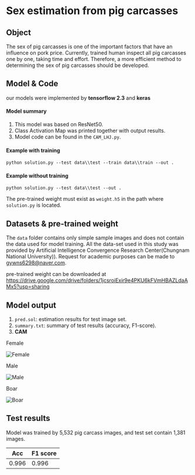# Sex estimation from pig carcasses

## Object

The sex of pig carcasses is one of the important factors that have an influence on pork price.  Currently,  trained human inspect all pig carcasses one by one, taking time and effort. Therefore, a more efficient method to determining the sex of pig carcasses should be developed.

## Model & Code

our models were implemented by **tensorflow 2.3** and **keras**

#### Model summary
1. This model was based on ResNet50.
2. Class Activation Map was printed together with output results.
3. Model code can be found in the `CAM_LHJ.py`.

#### Example with training
```
python solution.py --test data\\test --train data\\train --out .
```
#### Example without training
```
python solution.py --test data\\test --out .
```
The pre-trained weight must exist as `weight.h5` in the path where `solution.py` is located.

## Datasets & pre-trained weight

The `data` folder contains only simple sample images and does not contain the data used for model training.  All the data-set used in this study was provided by Artificial Intelligence Convergence Research Center(Chungnam National University)). Request for academic purposes can be made to gywns6298@naver.com.

pre-trained weight can be downloaded at https://drive.google.com/drive/folders/1jcsroiExir9e4PKU6kFVmHBAZLdaAMx5?usp=sharing


## Model output

1. `pred.sol`: estimation results for test image set.
2. `summary.txt`: summary of test results (accuracy, F1-score).
3. **CAM**

  Female
  
  ![Female](https://user-images.githubusercontent.com/71325306/94219528-0240e600-ff22-11ea-8bf5-a708fe9f17ae.png)
  
  Male
  
  ![Male](https://user-images.githubusercontent.com/71325306/94219530-040aa980-ff22-11ea-96df-b3145fade5ee.png)
  
  Boar
  
  ![Boar](https://user-images.githubusercontent.com/71325306/94219434-cd349380-ff21-11ea-9f99-e1b91adda17b.png)
  
## Test results
Model was trained by 5,532 pig carcass images,
and test set contain 1,381 images.

|Acc  |F1 score|
|-----|--------|
|0.996|0.996   |

